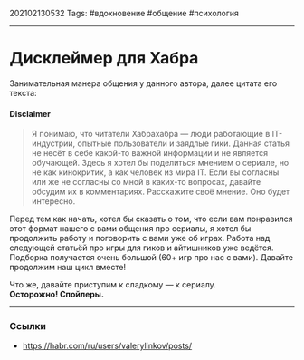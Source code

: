 202102130532
Tags: #вдохновение #общение #психология  
___
# Дисклеймер для Хабра

Занимательная манера общения у данного автора, далее цитата его текста:


#### Disclaimer
 

> Я понимаю, что читатели Хабрахабра — люди работающие в IT-индустрии, опытные пользователи и заядлые гики. Данная статья не несёт в себе какой-то важной информации и не является обучающей. Здесь я хотел бы поделиться мнением о сериале, но не как кинокритик, а как человек из мира IT. Если вы согласны или же не согласны со мной в каких-то вопросах, давайте обсудим их в комментариях. Расскажите своё мнение. Оно будет интересно.

  
Перед тем как начать, хотел бы сказать о том, что если вам понравился этот формат нашего с вами общения про сериалы, я хотел бы продолжить работу и поговорить с вами уже об играх. Работа над следующей статьёй про игры для гиков и айтишников уже ведётся. Подборка получается очень большой (60+ игр про нас с вами). Давайте продолжим наш цикл вместе!  
  
Что же, давайте приступим к сладкому — к сериалу.  
**Осторожно! Спойлеры.**

___
### Ссылки
- https://habr.com/ru/users/valerylinkov/posts/